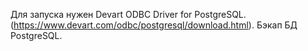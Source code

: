 Для запуска нужен Devart ODBC Driver for PostgreSQL. (https://www.devart.com/odbc/postgresql/download.html). Бэкап БД PostgreSQL.
